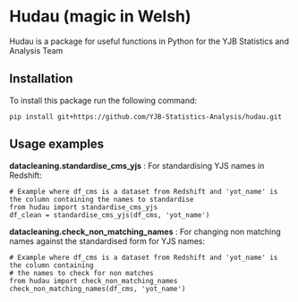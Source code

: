 # Hudau (magic in Welsh)
Hudau is a package for useful functions in Python for the YJB Statistics and Analysis Team

## Installation
To install this package run the following command:

    pip install git+https://github.com/YJB-Statistics-Analysis/hudau.git
    

## Usage examples

**datacleaning.standardise_cms_yjs** : For standardising YJS names in Redshift:

    # Example where df_cms is a dataset from Redshift and 'yot_name' is the column containing the names to standardise
    from hudau import standardise_cms_yjs
    df_clean = standardise_cms_yjs(df_cms, 'yot_name') 
    
**datacleaning.check_non_matching_names** : For changing non matching names against the standardised form for YJS names:

    # Example where df_cms is a dataset from Redshift and 'yot_name' is the column containing 
    # the names to check for non matches
    from hudau import check_non_matching_names
    check_non_matching_names(df_cms, 'yot_name') 
